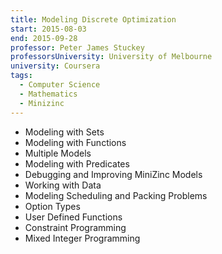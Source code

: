 ```yaml
---
title: Modeling Discrete Optimization
start: 2015-08-03
end: 2015-09-28
professor: Peter James Stuckey
professorsUniversity: University of Melbourne
university: Coursera
tags:
  - Computer Science
  - Mathematics
  - Minizinc
---
```

- Modeling with Sets
- Modeling with Functions
- Multiple Models
- Modeling with Predicates
- Debugging and Improving MiniZinc Models
- Working with Data
- Modeling Scheduling and Packing Problems
- Option Types
- User Defined Functions
- Constraint Programming
- Mixed Integer Programming
